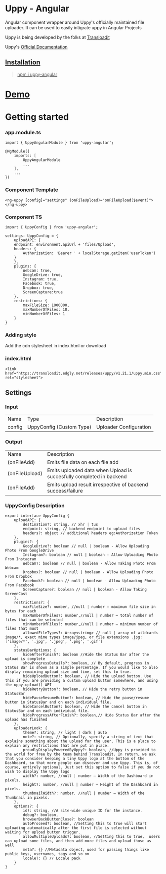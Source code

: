 # Uppy - Angular

Angular component wrapper around Uppy's officially maintained file uploader. It can be used to easily intigrate uppy in Angular Projects

Uppy is being developed by the folks at <a href="https://transloadit.com/"  target="_blank">Transloadit</a>

Uppy's <a href="https://uppy.io/docs/"  target="_blank"> Official Documentation

## Installation

>npm i uppy-angular

# <a href="https://stackblitz.com/edit/angular-l1dczb?file=src/app/app.component.html"> Demo </a>

# Getting started

### app.module.ts

    import { UppyAngularModule } from 'uppy-angular';

    @NgModule({
        imports: [
            UppyAngularModule
            ...
        ],
        ...
    })

### Component Template

    <ng-uppy [config]="settings" (onFileUpload)="onFileUpload($event)"></ng-uppy>

### Component TS

    import { UppyConfig } from 'uppy-angular';

    settings: UppyConfig = {
        uploadAPI: {
        endpoint: environment.apiUrl + 'files/Upload',
        headers: {
            Authorization: 'Bearer ' + localStorage.getItem('userToken')
        }
        },
        plugins: {
            Webcam: true,
            GoogleDrive: true,
            Instagram: true,
            Facebook: true,
            Dropbox: true,
            ScreenCapture:true
        },
        restrictions: {
            maxFileSize: 1000000,
            maxNumberOfFiles: 10,
            minNumberOfFiles: 1
        }
    }

### Adding style

Add the cdn stylesheet in index.html or download

### index.html

    <link href="https://transloadit.edgly.net/releases/uppy/v1.21.1/uppy.min.css" rel="stylesheet">


## Settings

### Input

<table>
<tr>
<td>Name</td>
<td>Type</td>
<td>Description</td>
</tr>
<tr>
<td>config</td>
<td>UppyConfig (Custom Type)</td>
<td>Uploader Configuration</td>
</tr>
</table>

### Output

<table>
<tr>
<td>Name</td>
<td>Description</td>
</tr>
<tr>
<td>(onFileAdd)</td>
<td>Emits file data on each file add</td>
</tr>
<tr>
<td>(onFileUpload)</td>
<td>Emits uploaded data when Upload is succesfully completed in backend</td>
</tr>
<tr>
<td>(onFileAdd)</td>
<td>Emits upload result irrespective of backend success/failure</td>
</tr>
</table>

### UppyConfig Description

    export interface UppyConfig {
        uploadAPI: {
            destination?: string, // xhr | tus
            endpoint: string, // backend endpoint to upload files
            headers?: object // additional headers eg:Authorization Token
        },
        plugins?: {
            GoogleDrive?: boolean // null | boolean - Allow Uploading Photo From GoogleDrive
            Instagram?: boolean // null | boolean - Allow Uploading Photo From Instagram
            Webcam?: boolean // null | boolean - Allow Taking Photo From Webcam
            Dropbox?: boolean // null | boolean - Allow Uploading Photo From Dropbox
            Facebook?: boolean // null | boolean - Allow Uploading Photo From Facebook
            ScreenCapture?: boolean // null | boolean - Allow Taking ScreenCast
        },
        restrictions?: {
            maxFileSize?: number, //null | number — maximum file size in bytes for each
            maxNumberOfFiles?: number,//null | number — total number of files that can be selected
            minNumberOfFiles?: number,//null | number — minimum number of files that must
            allowedFileTypes?: Array<string> // null | array of wildcards image/*, exact mime types image/jpeg, or file extensions .jpg: ['image/*', '.jpg', '.jpeg', '.png', '.gif']
        },
        statusBarOptions: {
            hideAfterFinish?: boolean //Hide the Status Bar after the upload is complete
            showProgressDetails?: boolean, // By default, progress in Status Bar is shown as a simple percentage. If you would like to also display remaining upload size and time, set this to true.
            hideUploadButton?: boolean, // Hide the upload button. Use this if you are providing a custom upload button somewhere, and using the uppy.upload() API
            hideRetryButton?: boolean, // Hide the retry button in StatusBar
            hidePauseResumeButton?: boolean, // Hide the pause/resume button in StatusBar and on each individual file.
            hideCancelButton?: boolean, // Hide the cancel button in StatusBar and on each individual file.
            hideProgressAfterFinish?: boolean,// Hide Status Bar after the upload has finished
        },
        uploaderLook: {
            theme?: string, // light | dark | auto
            note?: string, // Optionally, specify a string of text that explains something about the upload for the user. This is a place to explain any restrictions that are put in place. 
            proudlyDisplayPoweredByUppy?: boolean, //Uppy is provided to the world for free by the team behind Transloadit. In return, we ask that you consider keeping a tiny Uppy logo at the bottom of the Dashboard, so that more people can discover and use Uppy. This is, of course, entirely optional. Just set this option to false if you do not wish to display the Uppy logo
            width?: number, //null | number — Width of the Dashboard in pixels.
            height?: number, //null | number — Height of the Dashboard in pixels.
            thumbnailWidth?: number, //null | number — Width of the Thumbnail in pixels.
        },
        options?: {
            id?: string, //A site-wide unique ID for the instance.
            debug?: boolean,
            browserBackButtonClose?: boolean
            autoProceed?: boolean, //Setting this to true will start uploading automatically after the first file is selected without waiting for upload button trigger.
            allowMultipleUploads?: boolean, //Setting this to true,  users can upload some files, and then add more files and upload those as well
            meta?: {} //Metadata object, used for passing things like public keys, usernames, tags and so on
            locale?: {} // Locale pack
        }
    }
